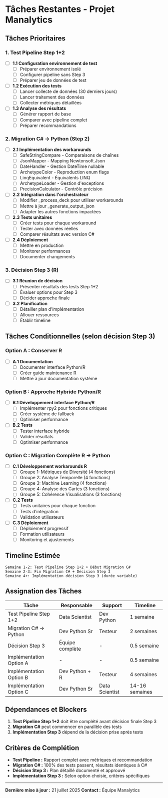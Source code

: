 # Tâches Restantes - Projet Manalytics

## Tâches Prioritaires

### 1. Test Pipeline Step 1+2
- [ ] **1.1 Configuration environnement de test**
  - [ ] Préparer environnement isolé
  - [ ] Configurer pipeline sans Step 3
  - [ ] Préparer jeu de données de test
- [ ] **1.2 Exécution des tests**
  - [ ] Lancer collecte de données (30 derniers jours)
  - [ ] Lancer traitement des données
  - [ ] Collecter métriques détaillées
- [ ] **1.3 Analyse des résultats**
  - [ ] Générer rapport de base
  - [ ] Comparer avec pipeline complet
  - [ ] Préparer recommandations

### 2. Migration C# → Python (Step 2)
- [ ] **2.1 Implémentation des workarounds**
  - [ ] SafeStringCompare - Comparaisons de chaînes
  - [ ] JsonMapper - Mapping Newtonsoft.Json
  - [ ] DateHandler - Gestion DateTime nullable
  - [ ] ArchetypeColor - Reproduction enum flags
  - [ ] LinqEquivalent - Équivalents LINQ
  - [ ] ArchetypeLoader - Gestion d'exceptions
  - [ ] PrecisionCalculator - Contrôle précision
- [ ] **2.2 Intégration dans l'orchestrateur**
  - [ ] Modifier _process_deck pour utiliser workarounds
  - [ ] Mettre à jour _generate_output_json
  - [ ] Adapter les autres fonctions impactées
- [ ] **2.3 Tests unitaires**
  - [ ] Créer tests pour chaque workaround
  - [ ] Tester avec données réelles
  - [ ] Comparer résultats avec version C#
- [ ] **2.4 Déploiement**
  - [ ] Mettre en production
  - [ ] Monitorer performances
  - [ ] Documenter changements

### 3. Décision Step 3 (R)
- [ ] **3.1 Réunion de décision**
  - [ ] Présenter résultats des tests Step 1+2
  - [ ] Évaluer options pour Step 3
  - [ ] Décider approche finale
- [ ] **3.2 Planification**
  - [ ] Détailler plan d'implémentation
  - [ ] Allouer ressources
  - [ ] Établir timeline

## Tâches Conditionnelles (selon décision Step 3)

### Option A : Conserver R
- [ ] **A.1 Documentation**
  - [ ] Documenter interface Python/R
  - [ ] Créer guide maintenance R
  - [ ] Mettre à jour documentation système

### Option B : Approche Hybride Python/R
- [ ] **B.1 Développement interface Python/R**
  - [ ] Implémenter rpy2 pour fonctions critiques
  - [ ] Créer système de fallback
  - [ ] Optimiser performance
- [ ] **B.2 Tests**
  - [ ] Tester interface hybride
  - [ ] Valider résultats
  - [ ] Optimiser performance

### Option C : Migration Complète R → Python
- [ ] **C.1 Développement workarounds R**
  - [ ] Groupe 1: Métriques de Diversité (4 fonctions)
  - [ ] Groupe 2: Analyse Temporelle (4 fonctions)
  - [ ] Groupe 3: Machine Learning (4 fonctions)
  - [ ] Groupe 4: Analyse des Cartes (3 fonctions)
  - [ ] Groupe 5: Cohérence Visualisations (3 fonctions)
- [ ] **C.2 Tests**
  - [ ] Tests unitaires pour chaque fonction
  - [ ] Tests d'intégration
  - [ ] Validation utilisateurs
- [ ] **C.3 Déploiement**
  - [ ] Déploiement progressif
  - [ ] Formation utilisateurs
  - [ ] Monitoring et ajustements

## Timeline Estimée

```
Semaine 1-2: Test Pipeline Step 1+2 + Début Migration C#
Semaine 2-3: Fin Migration C# + Décision Step 3
Semaine 4+: Implémentation décision Step 3 (durée variable)
```

## Assignation des Tâches

| Tâche | Responsable | Support | Timeline |
|-------|-------------|---------|----------|
| Test Pipeline Step 1+2 | Data Scientist | Dev Python | 1 semaine |
| Migration C# → Python | Dev Python Sr | Testeur | 2 semaines |
| Décision Step 3 | Équipe complète | - | 0.5 semaine |
| Implémentation Option A | - | - | 0.5 semaine |
| Implémentation Option B | Dev Python + R | Testeur | 4 semaines |
| Implémentation Option C | Dev Python Sr | Data Scientist | 14-16 semaines |

## Dépendances et Blockers

1. **Test Pipeline Step 1+2** doit être complété avant décision finale Step 3
2. **Migration C#** peut commencer en parallèle des tests
3. **Implémentation Step 3** dépend de la décision prise après tests

## Critères de Complétion

- **Test Pipeline :** Rapport complet avec métriques et recommandation
- **Migration C# :** 100% des tests passent, résultats identiques à C#
- **Décision Step 3 :** Plan détaillé documenté et approuvé
- **Implémentation Step 3 :** Selon option choisie, critères spécifiques

---

**Dernière mise à jour :** 21 juillet 2025
**Contact :** Équipe Manalytics
